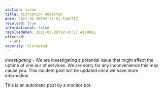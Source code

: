 ```yaml
---
section: issue
title: Disruption Detected
date: 2021-03-30T02:33:51.530271Z
resolved: true
informational: false
resolvedWhen: 2021-03-29T18:43:27.410888Z
affected:
  - API
severity: disrupted
---
```

*Investigating* - We are investigating a potential issue that might affect the uptime of one our of services. We are sorry for any inconvenience this may cause you. This incident post will be updated once we have more information.

This is an automatic post by a monitor bot.
        